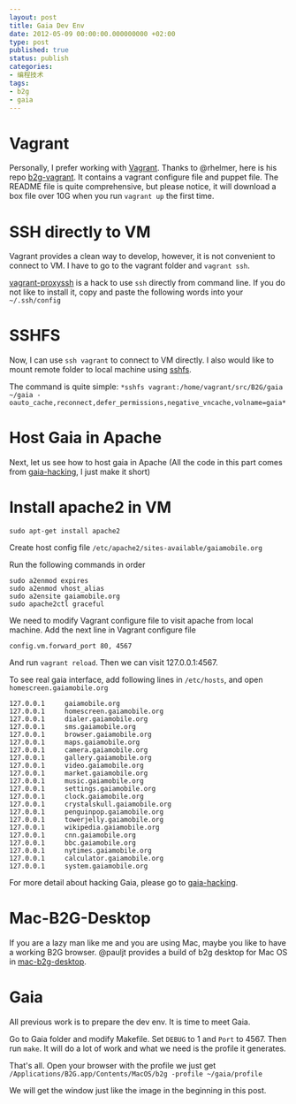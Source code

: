 ```yaml
---
layout: post
title: Gaia Dev Env
date: 2012-05-09 00:00:00.000000000 +02:00
type: post
published: true
status: publish
categories:
- 编程技术
tags:
- b2g
- gaia
---
```


Vagrant
=====

Personally, I prefer working with [Vagrant](http://vagrantup.com/). Thanks to @rhelmer, here is his repo [b2g-vagrant](https://github.com/rhelmer/b2g-vagrant/). It contains a vagrant configure file and puppet file. The README file is quite comprehensive, but please notice, it will download a box file over 10G when you run `vagrant up` the first time.

SSH directly to VM
=====

Vagrant provides a clean way to develop, however, it is not convenient to connect to VM. I have to go to the vagrant folder and `vagrant ssh`.

[vagrant-proxyssh](https://github.com/kvs/vagrant-proxyssh) is a hack to use `ssh` directly from command line. If you do not like to install it, copy and paste the following words into your `~/.ssh/config`

<script src="https://gist.github.com/kylewu/2641244.js"></script>

SSHFS
=====

Now, I can use `ssh vagrant` to connect to VM directly. I also would like to mount remote folder to local machine using [sshfs](http://fuse.sourceforge.net/sshfs.html).

The command is quite simple:
`*sshfs vagrant:/home/vagrant/src/B2G/gaia ~/gaia -oauto_cache,reconnect,defer_permissions,negative_vncache,volname=gaia*`

Host Gaia in Apache
=====

Next, let us see how to host gaia in Apache (All the code in this part comes from [gaia-hacking](https://wiki.mozilla.org/Gaia/Hacking), I just make it short)

Install apache2 in VM
=====

`sudo apt-get install apache2`

Create host config file `/etc/apache2/sites-available/gaiamobile.org`

<script src="https://gist.github.com/kylewu/2641287.js"></script>

Run the following commands in order

    sudo a2enmod expires
    sudo a2enmod vhost_alias
    sudo a2ensite gaiamobile.org
    sudo apache2ctl graceful

We need to modify Vagrant configure file to visit apache from local machine. Add the next line in Vagrant configure file

    config.vm.forward_port 80, 4567

And run `vagrant reload`. Then we can visit 127.0.0.1:4567.

To see real gaia interface, add following lines in `/etc/hosts`, and open `homescreen.gaiamobile.org`

    127.0.0.1     gaiamobile.org
    127.0.0.1     homescreen.gaiamobile.org
    127.0.0.1     dialer.gaiamobile.org
    127.0.0.1     sms.gaiamobile.org
    127.0.0.1     browser.gaiamobile.org
    127.0.0.1     maps.gaiamobile.org
    127.0.0.1     camera.gaiamobile.org
    127.0.0.1     gallery.gaiamobile.org
    127.0.0.1     video.gaiamobile.org
    127.0.0.1     market.gaiamobile.org
    127.0.0.1     music.gaiamobile.org
    127.0.0.1     settings.gaiamobile.org
    127.0.0.1     clock.gaiamobile.org
    127.0.0.1     crystalskull.gaiamobile.org
    127.0.0.1     penguinpop.gaiamobile.org
    127.0.0.1     towerjelly.gaiamobile.org
    127.0.0.1     wikipedia.gaiamobile.org
    127.0.0.1     cnn.gaiamobile.org
    127.0.0.1     bbc.gaiamobile.org
    127.0.0.1     nytimes.gaiamobile.org
    127.0.0.1     calculator.gaiamobile.org
    127.0.0.1     system.gaiamobile.org

For more detail about hacking Gaia, please go to [gaia-hacking](https://wiki.mozilla.org/Gaia/Hacking).

Mac-B2G-Desktop
======

If you are a lazy man like me and you are using Mac, maybe you like to have a working B2G browser. @pauljt provides a build of b2g desktop for Mac OS in [mac-b2g-desktop](https://github.com/pauljt/mac-b2g-desktop).

Gaia
=====

All previous work is to prepare the dev env. It is time to meet Gaia.

Go to Gaia folder and modify Makefile. Set `DEBUG` to 1 and `Port` to 4567. Then run `make`. It will do a lot of work and what we need is the profile it generates.

That's all. Open your browser with the profile we just get
`/Applications/B2G.app/Contents/MacOS/b2g -profile ~/gaia/profile`

We will get the window just like the image in the beginning in this post.
